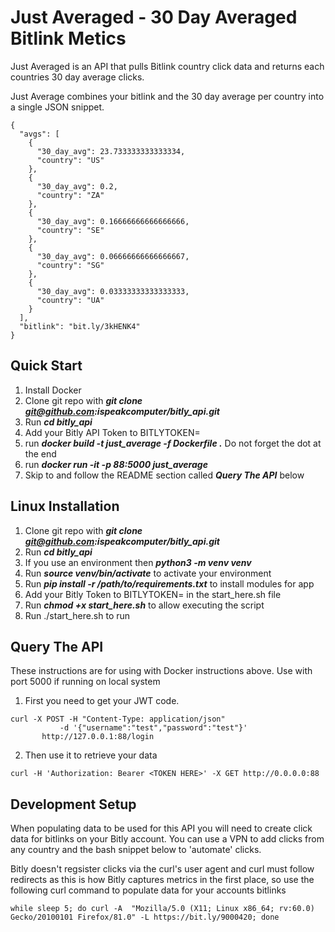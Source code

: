 # Just Averaged - 30 Day Averaged Bitlink Metics
Just Averaged is an API that pulls Bitlink country click data and returns each countries 30 day average clicks.

Just Average combines your bitlink and the 30 day average per country into a single JSON snippet.

```
{
  "avgs": [
    {
      "30_day_avg": 23.733333333333334, 
      "country": "US"
    }, 
    {
      "30_day_avg": 0.2, 
      "country": "ZA"
    }, 
    {
      "30_day_avg": 0.16666666666666666, 
      "country": "SE"
    }, 
    {
      "30_day_avg": 0.06666666666666667, 
      "country": "SG"
    }, 
    {
      "30_day_avg": 0.03333333333333333, 
      "country": "UA"
    }
  ], 
  "bitlink": "bit.ly/3kHENK4"
}
```
## Quick Start
1. Install Docker
2. Clone git repo with ***git clone git@github.com:ispeakcomputer/bitly_api.git***
3. Run ***cd bitly_api***
4. Add your Bitly API Token to BITLYTOKEN=
5. run ***docker build -t just_average -f Dockerfile .*** Do not forget the dot at the end
6. run ***docker run -it -p 88:5000 just_average***
7. Skip to and follow the README section called ***Query The API*** below


## Linux Installation 
1. Clone git repo with ***git clone git@github.com:ispeakcomputer/bitly_api.git***
2. Run ***cd bitly_api***
3. If you use an environment then ***python3 -m venv venv***
3. Run ***source venv/bin/activate*** to activate your environment
4. Run  ***pip install -r /path/to/requirements.txt*** to install modules for app
5. Add your Bitly Token to BITLYTOKEN= in the start_here.sh file
6. Run ***chmod +x start_here.sh*** to allow executing the script
7. Run ./start_here.sh to run

## Query The API

These instructions are for using with Docker instructions above.
Use with port 5000 if running on local system

1. First you need to get your JWT code.

```
curl -X POST -H "Content-Type: application/json"  
           -d '{"username":"test","password":"test"}' 
	   http://127.0.0.1:88/login
```
2. Then use it to retrieve your data
```
curl -H 'Authorization: Bearer <TOKEN HERE>' -X GET http://0.0.0.0:88
```

## Development Setup
When populating data to be used for this API you will need to create click data for bitlinks on your Bitly account. You can use a VPN to add clicks from any country and the bash snippet below to 'automate' clicks.

Bitly doesn't regsister clicks via the curl's user agent and curl must follow redirects as this is how Bitly captures metrics in the first place, so use the following curl command to populate data for your accounts bitlinks
```
while sleep 5; do curl -A  "Mozilla/5.0 (X11; Linux x86_64; rv:60.0) Gecko/20100101 Firefox/81.0" -L https://bit.ly/9000420; done
```
